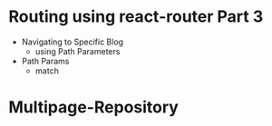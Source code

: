 # Routing using react-router Part 3

- Navigating to Specific Blog
  - using Path Parameters
- Path Params
  - match
# Multipage-Repository
